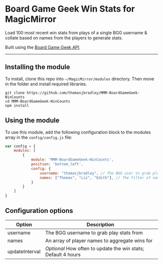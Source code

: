 # Board Game Geek Win Stats for MagicMirror

Load 100 most recent win stats from plays of a single BGG username & collate based on names from the players to generate stats.

Built using the [Board Game Geek API](https://boardgamegeek.com/wiki/page/BGG_XML_API2).

---

## Installing the module

To install, clone this repo into `~/MagicMirror/modules` directory. Then move in the folder and install required libraries.

```
git clone https://github.com/thomasjbradley/MMM-BoardGameGeek-WinCounts
cd MMM-BoardGameGeek-WinCounts
npm install
```

## Using the module

To use this module, add the following configuration block to the modules array in the `config/config.js` file:

```js
var config = {
    modules: [
        {
            module: 'MMM-BoardGameGeek-WinCounts',
            position: 'bottom_left',
            config: {
                username: "thomasjbradley", // The BGG user to grab play stats from
                names: ["Thomas", "Liz", "Edith"], // The filter of names from the plays to aggregate
            }
        }
    ]
}
```

## Configuration options

| Option         | Description                                                   |
| -------------- | ------------------------------------------------------------- |
| username       | The BGG username to grab play stats from                      |
| names          | An array of player names to aggregate wins for                |
| updateInterval | *Optional* How often to update the win stats; Default 4 hours |

